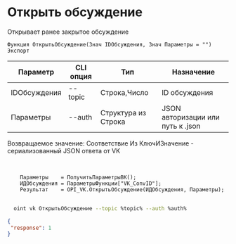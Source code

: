﻿---
sidebar_position: 3
---

# Открыть обсуждение
 Открывает ранее закрытое обсуждение



`Функция ОткрытьОбсуждение(Знач IDОбсуждения, Знач Параметры = "") Экспорт`

  | Параметр | CLI опция | Тип | Назначение |
  |-|-|-|-|
  | IDОбсуждения | --topic | Строка,Число | ID обсуждения |
  | Параметры | --auth | Структура из Строка | JSON авторизации или путь к .json |

  
  Возвращаемое значение:   Соответствие Из КлючИЗначение - сериализованный JSON ответа от VK

<br/>




```bsl title="Пример кода"
    Параметры    = ПолучитьПараметрыВК();
    ИДОбсуждения = ПараметрыФункции["VK_ConvID"];
    Результат    = OPI_VK.ОткрытьОбсуждение(ИДОбсуждения, Параметры);
```



```sh title="Пример команды CLI"
    
  oint vk ОткрытьОбсуждение --topic %topic% --auth %auth%

```

```json title="Результат"
{
 "response": 1
}
```
